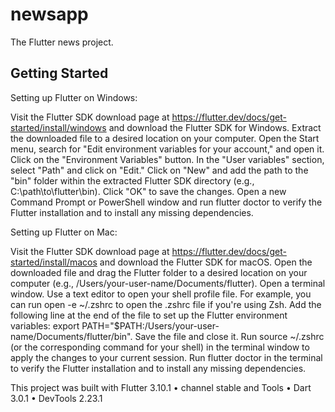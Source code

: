 # newsapp

The Flutter news project.

## Getting Started
Setting up Flutter on Windows:

Visit the Flutter SDK download page at https://flutter.dev/docs/get-started/install/windows and download the Flutter SDK for Windows.
Extract the downloaded file to a desired location on your computer.
Open the Start menu, search for "Edit environment variables for your account," and open it.
Click on the "Environment Variables" button.
In the "User variables" section, select "Path" and click on "Edit."
Click on "New" and add the path to the "bin" folder within the extracted Flutter SDK directory (e.g., C:\path\to\flutter\bin).
Click "OK" to save the changes.
Open a new Command Prompt or PowerShell window and run flutter doctor to verify the Flutter installation and to install any missing dependencies.


Setting up Flutter on Mac:

Visit the Flutter SDK download page at https://flutter.dev/docs/get-started/install/macos and download the Flutter SDK for macOS.
Open the downloaded file and drag the Flutter folder to a desired location on your computer (e.g., /Users/your-user-name/Documents/flutter).
Open a terminal window.
Use a text editor to open your shell profile file. For example, you can run open -e ~/.zshrc to open the .zshrc file if you're using Zsh.
Add the following line at the end of the file to set up the Flutter environment variables: export PATH="$PATH:/Users/your-user-name/Documents/flutter/bin".
Save the file and close it.
Run source ~/.zshrc (or the corresponding command for your shell) in the terminal window to apply the changes to your current session.
Run flutter doctor in the terminal to verify the Flutter installation and to install any missing dependencies.


This project was built with Flutter 3.10.1 • channel stable  and Tools • Dart 3.0.1 • DevTools 2.23.1


